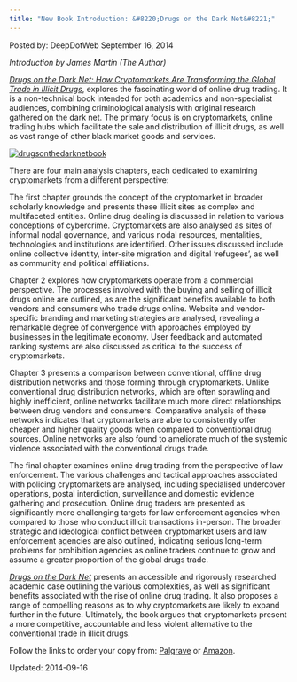```yaml
---
title: "New Book Introduction: &#8220;Drugs on the Dark Net&#8221;"
---
```



Posted by: DeepDotWeb
<span>September 16, 2014</span>

<p><em>Introduction by James Martin (The Author)</em></p>
<p><em><a href="http://www.palgrave.com/page/detail/drugs-on-the-dark-net-james-martin/?K=9781137399045">Drugs on the Dark Net: How Cryptomarkets Are Transforming the Global Trade in Illicit Drugs</a></em>, explores the fascinating world of online drug trading. It is a non-technical book intended for both academics and non-specialist audiences, combining criminological analysis with original research gathered on the dark net. The primary focus is on cryptomarkets, online trading hubs which facilitate the sale and distribution of illicit drugs, as well as vast range of other black market goods and services.</p>
<p><a href="/imgs/2014/09/drugsonthedarknetbook1.png"><img class="aligncenter  wp-image-7120" src="/imgs/2014/09/drugsonthedarknetbook1.png" alt="drugsonthedarknetbook" width="314" height="502" srcset="/imgs/2014/09/drugsonthedarknetbook1.png 400w, /imgs/2014/09/drugsonthedarknetbook1-188x300.png 188w" sizes="(max-width: 314px) 100vw, 314px"/></a></p>
<p>There are four main analysis chapters, each dedicated to examining cryptomarkets from a different perspective:</p>
<p>The first chapter grounds the concept of the cryptomarket in broader scholarly knowledge and presents these illicit sites as complex and multifaceted entities. Online drug dealing is discussed in relation to various conceptions of cybercrime. Cryptomarkets are also analysed as sites of informal nodal governance, and various nodal resources, mentalities, technologies and institutions are identified. Other issues discussed include online collective identity, inter-site migration and digital ‘refugees’, as well as community and political affiliations.</p>
<p>Chapter 2 explores how cryptomarkets operate from a commercial perspective. The processes involved with the buying and selling of illicit drugs online are outlined, as are the significant benefits available to both vendors and consumers who trade drugs online. Website and vendor-specific branding and marketing strategies are analysed, revealing a remarkable degree of convergence with approaches employed by businesses in the legitimate economy. User feedback and automated ranking systems are also discussed as critical to the success of cryptomarkets.</p>
<p>Chapter 3 presents a comparison between conventional, offline drug distribution networks and those forming through cryptomarkets. Unlike conventional drug distribution networks, which are often sprawling and highly inefficient, online networks facilitate much more direct relationships between drug vendors and consumers. Comparative analysis of these networks indicates that cryptomarkets are able to consistently offer cheaper and higher quality goods when compared to conventional drug sources. Online networks are also found to ameliorate much of the systemic violence associated with the conventional drugs trade.</p>
<p>The final chapter examines online drug trading from the perspective of law enforcement. The various challenges and tactical approaches associated with policing cryptomarkets are analysed, including specialised undercover operations, postal interdiction, surveillance and domestic evidence gathering and prosecution. Online drug traders are presented as significantly more challenging targets for law enforcement agencies when compared to those who conduct illicit transactions in-person. The broader strategic and ideological conflict between cryptomarket users and law enforcement agencies are also outlined, indicating serious long-term problems for prohibition agencies as online traders continue to grow and assume a greater proportion of the global drugs trade.</p>
<p><em><a href="http://www.palgrave.com/page/detail/drugs-on-the-dark-net-james-martin/?K=9781137399045" target="_blank">Drugs on the Dark Net</a> </em>presents an accessible and rigorously researched academic case outlining the various complexities, as well as significant benefits associated with the rise of online drug trading. It also proposes a range of compelling reasons as to why cryptomarkets are likely to expand further in the future. Ultimately, the book argues that cryptomarkets present a more competitive, accountable and less violent alternative to the conventional trade in illicit drugs.</p>
<p>Follow the links to order your copy from: <a href="http://www.palgrave.com/page/detail/drugs-on-the-dark-net-james-martin/?K=9781137399045" target="_blank">Palgrave</a> or <a href="http://www.amazon.com/Drugs-Dark-Net-Cryptomarkets-Transforming/dp/113739904X" target="_blank">Amazon</a>.</p>


Updated: 2014-09-16
    
